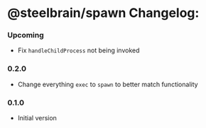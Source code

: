# @steelbrain/spawn Changelog:

### Upcoming

- Fix `handleChildProcess` not being invoked

### 0.2.0

- Change everything `exec` to `spawn` to better match functionality

### 0.1.0

- Initial version
